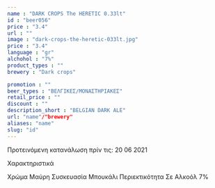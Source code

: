 ```yaml
---
name : "DARK CROPS The HERETIC 0.33lt"
id : "beer056"
price : "3.4"
url : ""
image : "dark-crops-the-heretic-033lt.jpg"
price : "3.4"
language : "gr"
alchohol : "7%"
product_types : ""
brewery : "Dark crops"

promotion : ""
beer_types : "ΒΕΛΓΙΚΕΣ/ΜΟΝΑΣΤΗΡΙΑΚΕΣ"
retail_price : ""
discount : ""
description_short : "BELGIAN DARK ALE"
url: "name"/"brewery"
aliases: "name"
slug: "id"
---
```


Προτεινόμενη κατανάλωση πρίν τις: 20 06 2021

Χαρακτηριστικά

Χρώμα
Μαύρη
Συσκευασία
Μπουκάλι
Περιεκτικότητα Σε Αλκοόλ
7%